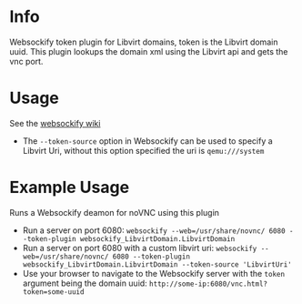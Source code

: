 # Info
Websockify token plugin for Libvirt domains, token is the Libvirt domain uuid.
This plugin lookups the domain xml using the Libvirt api and gets the vnc port.

# Usage
See the [websockify wiki](https://github.com/novnc/websockify/wiki/Token-based-target-selection)
- The `--token-source` option in Websockify can be used to specify a Libvirt Uri, without this option specified the uri is `qemu:///system`

# Example Usage
Runs a Websockify deamon for noVNC using this plugin
- Run a server on port 6080: `websockify --web=/usr/share/novnc/ 6080 --token-plugin websockify_LibvirtDomain.LibvirtDomain`
- Run a server on port 6080 with a custom libvirt uri: `websockify --web=/usr/share/novnc/ 6080 --token-plugin websockify_LibvirtDomain.LibvirtDomain --token-source 'LibvirtUri'`
- Use your browser to navigate to the Websockify server with the `token` argument being the domain uuid: `http://some-ip:6080/vnc.html?token=some-uuid`
